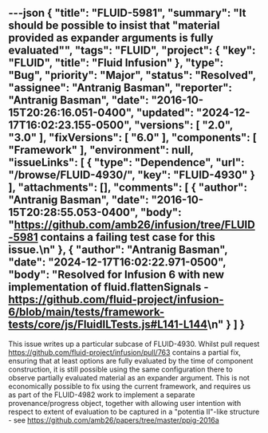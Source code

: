 ---json
{
  "title": "FLUID-5981",
  "summary": "It should be possible to insist that \"material provided as expander arguments is fully evaluated\"",
  "tags": "FLUID",
  "project": {
    "key": "FLUID",
    "title": "Fluid Infusion"
  },
  "type": "Bug",
  "priority": "Major",
  "status": "Resolved",
  "assignee": "Antranig Basman",
  "reporter": "Antranig Basman",
  "date": "2016-10-15T20:26:16.051-0400",
  "updated": "2024-12-17T16:02:23.155-0500",
  "versions": [
    "2.0",
    "3.0"
  ],
  "fixVersions": [
    "6.0"
  ],
  "components": [
    "Framework"
  ],
  "environment": null,
  "issueLinks": [
    {
      "type": "Dependence",
      "url": "/browse/FLUID-4930/",
      "key": "FLUID-4930"
    }
  ],
  "attachments": [],
  "comments": [
    {
      "author": "Antranig Basman",
      "date": "2016-10-15T20:28:55.053-0400",
      "body": "<https://github.com/amb26/infusion/tree/FLUID-5981> contains a failing test case for this issue.\n"
    },
    {
      "author": "Antranig Basman",
      "date": "2024-12-17T16:02:22.971-0500",
      "body": "Resolved for Infusion 6 with new implementation of fluid.flattenSignals - <https://github.com/fluid-project/infusion-6/blob/main/tests/framework-tests/core/js/FluidILTests.js#L141-L144>\n"
    }
  ]
}
---
This issue writes up a particular subcase of FLUID-4930. Whilst pull request <https://github.com/fluid-project/infusion/pull/763> contains a partial fix, ensuring that at least options are fully evaluated by the time of component construction, it is still possible using the same configuration there to observe partially evaluated material as an expander argument. This is not economically possible to fix using the current framework, and requires us as part of the FLUID-4982 work to implement a separate provenance/progress object, together with allowing user intention with respect to extent of evaluation to be captured in a "potentia II"-like structure - see <https://github.com/amb26/papers/tree/master/ppig-2016a>

        